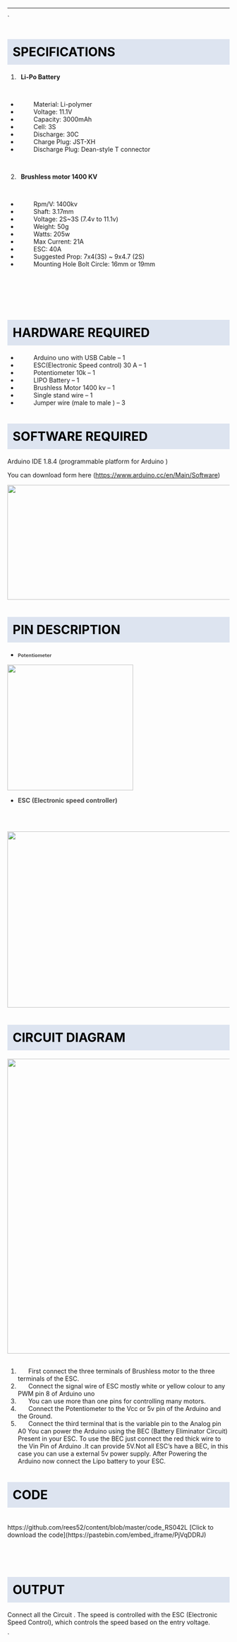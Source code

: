 

----

`<h1 style="background-color: #dde4f0; color: #000000; padding: 12px;"><span style="color: #000000;"><strong>SPECIFICATIONS</strong></span></h1>
<p></p>
<ol>
<li><strong><span><span>  </span></span></strong><strong><span>Li-Po Battery</span></strong></li>
</ol>
<p><span> </span></p>
<ul>
<li><span><span>         </span></span><span>Material: Li-polymer </span></li>
<li><span><span>         </span></span><span>Voltage: 11.1V </span></li>
<li><span><span>         </span></span><span>Capacity: 3000mAh </span></li>
<li><span><span>         </span></span><span>Cell: 3S </span></li>
<li><span><span>         </span></span><span>Discharge: 30C </span></li>
<li><span><span>         </span></span><span>Charge Plug: JST-XH </span></li>
<li><span><span>         </span></span><span>Discharge Plug: Dean-style T connector</span></li>
</ul>
<p>                        </p>
<ol start="2">
<li><strong><span><span>  </span></span></strong><strong><span>Brushless motor 1400 KV </span></strong></li>
</ol>
<p><strong><span>         </span></strong></p>
<ul>
<li><span><span>         </span></span><span>Rpm/V: 1400kv</span></li>
<li><span><span>         </span></span><span>Shaft: 3.17mm</span></li>
<li><span><span>         </span></span><span>Voltage: 2S~3S (7.4v to 11.1v)</span></li>
<li><span><span>         </span></span><span>Weight: 50g</span></li>
<li><span><span>         </span></span><span>Watts: 205w</span></li>
<li><span><span>         </span></span><span>Max Current: 21A</span></li>
<li><span><span>         </span></span><span>ESC: 40A</span></li>
<li><span><span>         </span></span><span>Suggested Prop: 7x4(3S) ~ 9x4.7 (2S) </span></li>
<li><span><span>         </span></span><span>Mounting Hole Bolt Circle: 16mm or 19mm</span></li>
</ul>
<p><strong><span> </span></strong></p>
<p><br /><br /></p>
<h1 style="background-color: #dde4f0; color: #000000; padding: 12px;"><span style="color: #000000;"><strong>HARDWARE REQUIRED</strong></span></h1>
<p></p>
<ul>
<li>         Arduino uno with USB Cable – 1</li>
<li>         ESC(Electronic Speed control) 30 A – 1</li>
<li>         Potentiometer 10k – 1</li>
<li>         LIPO Battery – 1</li>
<li>         Brushless Motor 1400 kv – 1</li>
<li>         Single stand wire – 1</li>
<li>         Jumper wire (male to male ) – 3</li>
</ul>
<h1 style="background-color: #dde4f0; color: #000000; padding: 12px;"><span style="color: #000000;"><strong>SOFTWARE REQUIRED</strong></span></h1>
<p></p>
<p></p>
<p><span>Arduino IDE 1.8.4 (programmable platform for Arduino )</span></p>
<p><span>You can download form here (</span><span><span><a href="https://www.arduino.cc/en/Main/Software">https://www.arduino.cc/en/Main/Software</a>)</span></span></p>
<p><span><span><img src="http://devs.rees52.com/img/cms/SOFT.PNG" alt="" width="684" height="260" /></span></span></p>
<p></p>
<h1 style="background-color: #dde4f0; color: #000000; padding: 12px;"><span style="color: #000000;"><strong>PIN DESCRIPTION</strong></span></h1>
<p></p>
<p></p>
<ul>
<li><strong style="color: #4a4a4a; font-size: 11px;">Potentiometer</strong></li>
</ul>
<p></p>
<p><strong><img src="http://devs.rees52.com/img/cms/POTENTIOMETER.jpg" alt="" width="285" height="285" /></strong></p>
<p></p>
<p></p>
<ul>
<li><strong style="color: #4a4a4a;">ESC (Electronic speed controller)</strong></li>
</ul>
<p><br /><br /></p>
<p><img src="http://devs.rees52.com/img/cms/rs042l/2_1.png" alt="" width="741" height="399" /></p>
<p></p>
<p></p>
<h1 style="background-color: #dde4f0; color: #000000; padding: 12px;"><span style="color: #000000;"><strong>CIRCUIT DIAGRAM</strong></span></h1>
<p></p>
<p><img src="http://devs.rees52.com/img/cms/rs042l/1.jpg" alt="" width="954" height="668" /><br /><br /></p>
<p></p>
<ol>
<li><span><span>      </span></span><span>First connect the three terminals of Brushless motor to the three terminals of the ESC.</span></li>
<li><span><span>      </span></span><span>Connect the signal wire of ESC mostly white or yellow colour to any PWM pin 8 of Arduino uno</span></li>
<li><span><span>      </span></span><span>You can use more than one pins for controlling many motors.</span></li>
<li><span><span>      </span></span><span>Connect the Potentiometer to the Vcc or 5v pin of the Arduino and the Ground.</span></li>
<li><span><span>      </span></span><span>Connect the third terminal that is the variable pin to the Analog pin A0 You can power the Arduino using the BEC (Battery Eliminator Circuit) Present in your ESC. To use the BEC just connect the red thick wire to the Vin Pin of Arduino .It can provide 5V.Not all ESC’s have a BEC, in this case you can use a external 5v power supply. After Powering the Arduino now connect the Lipo battery to your ESC.</span></li>
</ol>
<h1 style="background-color: #dde4f0; color: #000000; padding: 12px;"><span style="color: #000000;"><strong>CODE</strong></span></h1>
<p><br />
https://github.com/rees52/content/blob/master/code_RS042L
[Click to download the code](https://pastebin.com/embed_iframe/PjVqDDRJ)
<p><br /><br /></p>
<h1 style="background-color: #dde4f0; color: #000000; padding: 12px;"><span style="color: #000000;"><strong>OUTPUT</strong></span></h1>
<p><span>Connect all the Circuit . </span><span>The speed is controlled with the ESC (Electronic Speed Control), which controls the speed based on the entry voltage.</span><span> </span></p>`




